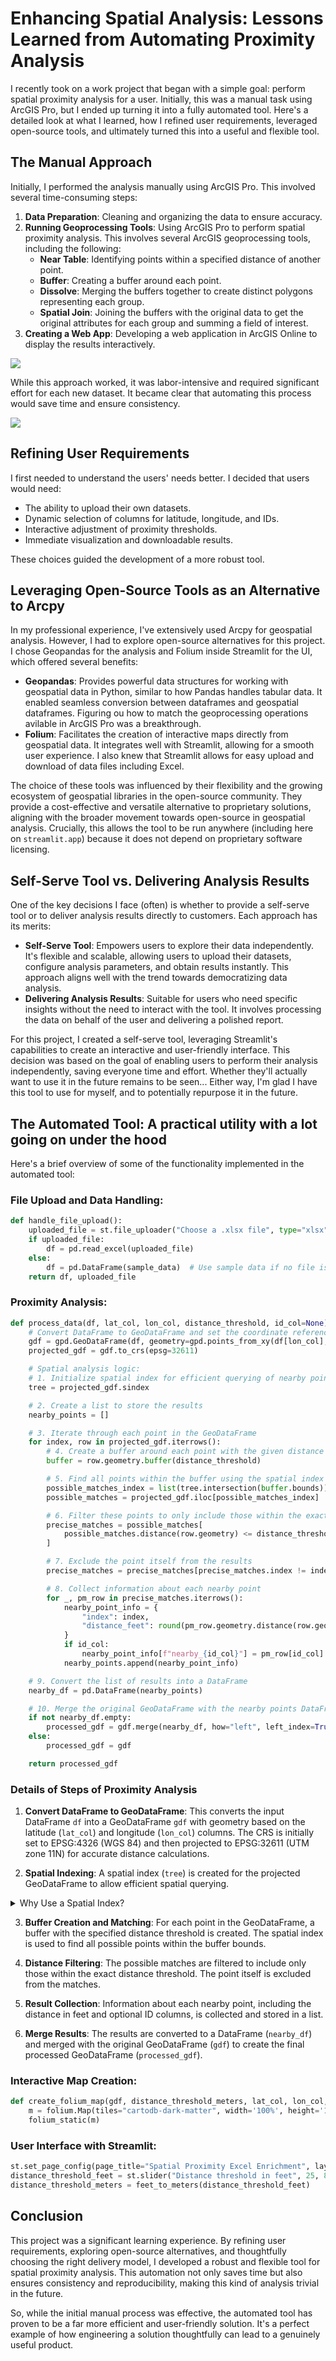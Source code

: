 # Enhancing Spatial Analysis: Lessons Learned from Automating Proximity Analysis

I recently took on a work project that began with a simple goal: perform spatial proximity analysis for a user. Initially, this was a manual task using ArcGIS Pro, but I ended up turning it into a fully automated tool. Here's a detailed look at what I learned, how I refined user requirements, leveraged open-source tools, and ultimately turned this into a useful and flexible tool.

## The Manual Approach

Initially, I performed the analysis manually using ArcGIS Pro. This involved several time-consuming steps:

1. **Data Preparation**: Cleaning and organizing the data to ensure accuracy.
2. **Running Geoprocessing Tools**: Using ArcGIS Pro to perform spatial proximity analysis. This involves several ArcGIS geoprocessing tools, including the following:
    - **Near Table**: Identifying points within a specified distance of another point.
    - **Buffer**: Creating a buffer around each point.
    - **Dissolve**: Merging the buffers together to create distinct polygons representing each group.
    - **Spatial Join**: Joining the buffers with the original data to get the original attributes for each group and summing a field of interest.
3. **Creating a Web App**: Developing a web application in ArcGIS Online to display the results interactively.

[![](https://mermaid.ink/img/pako:eNpFUNtugkAQ_ZXNPGmCZEUQoUkTL01j0iam9qnAwxRW3ZRlybA0UvXfXalp52nOmTNnLifIdSEghj1hfWAvbw9pxWzMB8nTMRdlNmSj0eN5rWpNhmFVsFxX34LMmS2S5B0_S5Fl957FTbocJHPKn9dbtiGdDe-lZe-yEbTTpFhTo5FYspr0USppOmuMZdfI5sxWyX1wBg4oQQplYdc73XxSMAehRAqxTQukrxTS6mJ12Bq97aocYkOtcIB0uz9AvMOysaitCzRiJdHeqP5YUUij6fX3-v4JDtRYfWj9r7EY4hMcIQ4m3PWC2TgIp17Aw7EDnSV9N7JgEnHP55HHJxcHfvp-7s6sMvL9ceiF0TTks8sVcl9wLA?type=png)](https://mermaid-js.github.io/mermaid-live-editor/edit#pako:eNpFUNtugkAQ_ZXNPGmCZEUQoUkTL01j0iam9qnAwxRW3ZRlybA0UvXfXalp52nOmTNnLifIdSEghj1hfWAvbw9pxWzMB8nTMRdlNmSj0eN5rWpNhmFVsFxX34LMmS2S5B0_S5Fl957FTbocJHPKn9dbtiGdDe-lZe-yEbTTpFhTo5FYspr0USppOmuMZdfI5sxWyX1wBg4oQQplYdc73XxSMAehRAqxTQukrxTS6mJ12Bq97aocYkOtcIB0uz9AvMOysaitCzRiJdHeqP5YUUij6fX3-v4JDtRYfWj9r7EY4hMcIQ4m3PWC2TgIp17Aw7EDnSV9N7JgEnHP55HHJxcHfvp-7s6sMvL9ceiF0TTks8sVcl9wLA)
            
While this approach worked, it was labor-intensive and required significant effort for each new dataset. It became clear that automating this process would save time and ensure consistency.

[![](https://mermaid.ink/img/pako:eNpFUMtuwjAQ_BVrTyAFZEJCHpUqFeitlaqiXkhyWMWbYDWOI8epSIF_r6Go3dPO7szs4wSlFgQp1Aa7A3t5f8hb5uJpkj0fS2qKKZvNHs8fXaNRMGwFK3X7Rcae2TrLatICLVYGFRXFXbq-KjaTbGcNoWqkLab3zubm9Uam0kaxvkMrsWGd0UeppB2dPTZjL_sz22b38QV4oMgolMItebr65GAPpCiH1KUCzWcOeXtxPBys3o1tCak1A3lg9FAfIK2w6R0aOrcqbSW6S9VflYS02rz-_uD2Cg86bPda_3MchvQER0jDJZ_7YbwIo5Uf8mjhweiKwTxxYJlwP-CJz5cXD75vej6PHTMJgkXkR8kq4vHlB7xoc3k?type=png)](https://mermaid-js.github.io/mermaid-live-editor/edit#pako:eNpFUMtuwjAQ_BVrTyAFZEJCHpUqFeitlaqiXkhyWMWbYDWOI8epSIF_r6Go3dPO7szs4wSlFgQp1Aa7A3t5f8hb5uJpkj0fS2qKKZvNHs8fXaNRMGwFK3X7Rcae2TrLatICLVYGFRXFXbq-KjaTbGcNoWqkLab3zubm9Uam0kaxvkMrsWGd0UeppB2dPTZjL_sz22b38QV4oMgolMItebr65GAPpCiH1KUCzWcOeXtxPBys3o1tCak1A3lg9FAfIK2w6R0aOrcqbSW6S9VflYS02rz-_uD2Cg86bPda_3MchvQER0jDJZ_7YbwIo5Uf8mjhweiKwTxxYJlwP-CJz5cXD75vej6PHTMJgkXkR8kq4vHlB7xoc3k)    
            
## Refining User Requirements

I first needed to understand the users' needs better. I decided that users would need:

- The ability to upload their own datasets.
- Dynamic selection of columns for latitude, longitude, and IDs.
- Interactive adjustment of proximity thresholds.
- Immediate visualization and downloadable results.

These choices guided the development of a more robust tool.

## Leveraging Open-Source Tools as an Alternative to Arcpy

In my professional experience, I've extensively used Arcpy for geospatial analysis. However, I had to explore open-source alternatives for this project. I chose Geopandas for the analysis and Folium inside Streamlit for the UI, which offered several benefits:

- **Geopandas**: Provides powerful data structures for working with geospatial data in Python, similar to how Pandas handles tabular data. It enabled seamless conversion between dataframes and geospatial dataframes. Figuring ou how to match the geoprocessing operations avilable in ArcGIS Pro was a breakthrough.
- **Folium**: Facilitates the creation of interactive maps directly from geospatial data. It integrates well with Streamlit, allowing for a smooth user experience. I also knew that Streamlit allows for easy upload and download of data files including Excel.

The choice of these tools was influenced by their flexibility and the growing ecosystem of geospatial libraries in the open-source community. They provide a cost-effective and versatile alternative to proprietary solutions, aligning with the broader movement towards open-source in geospatial analysis. Crucially, this allows the tool to be run anywhere (including here on `streamlit.app`) because it does not depend on proprietary software licensing.

## Self-Serve Tool vs. Delivering Analysis Results

One of the key decisions I face (often) is whether to provide a self-serve tool or to deliver analysis results directly to customers. Each approach has its merits:

- **Self-Serve Tool**: Empowers users to explore their data independently. It's flexible and scalable, allowing users to upload their datasets, configure analysis parameters, and obtain results instantly. This approach aligns well with the trend towards democratizing data analysis.
- **Delivering Analysis Results**: Suitable for users who need specific insights without the need to interact with the tool. It involves processing the data on behalf of the user and delivering a polished report.

For this project, I created a self-serve tool, leveraging Streamlit's capabilities to create an interactive and user-friendly interface. This decision was based on the goal of enabling users to perform their analysis independently, saving everyone time and effort. Whether they'll actually want to use it in the future remains to be seen... Either way, I'm glad I have this tool to use for myself, and to potentially repurpose it in the future.

## The Automated Tool: A practical utility with a lot going on under the hood

Here's a brief overview of some of the functionality implemented in the automated tool:

### File Upload and Data Handling:
```python
def handle_file_upload():
    uploaded_file = st.file_uploader("Choose a .xlsx file", type="xlsx")
    if uploaded_file:
        df = pd.read_excel(uploaded_file)
    else:
        df = pd.DataFrame(sample_data)  # Use sample data if no file is uploaded
    return df, uploaded_file
```

### Proximity Analysis:

```python
def process_data(df, lat_col, lon_col, distance_threshold, id_col=None):
    # Convert DataFrame to GeoDataFrame and set the coordinate reference system (CRS)
    gdf = gpd.GeoDataFrame(df, geometry=gpd.points_from_xy(df[lon_col], df[lat_col]))
    projected_gdf = gdf.to_crs(epsg=32611)

    # Spatial analysis logic:
    # 1. Initialize spatial index for efficient querying of nearby points
    tree = projected_gdf.sindex

    # 2. Create a list to store the results
    nearby_points = []

    # 3. Iterate through each point in the GeoDataFrame
    for index, row in projected_gdf.iterrows():
        # 4. Create a buffer around each point with the given distance threshold
        buffer = row.geometry.buffer(distance_threshold)

        # 5. Find all points within the buffer using the spatial index
        possible_matches_index = list(tree.intersection(buffer.bounds))
        possible_matches = projected_gdf.iloc[possible_matches_index]

        # 6. Filter these points to only include those within the exact distance threshold
        precise_matches = possible_matches[
            possible_matches.distance(row.geometry) <= distance_threshold
        ]

        # 7. Exclude the point itself from the results
        precise_matches = precise_matches[precise_matches.index != index]

        # 8. Collect information about each nearby point
        for _, pm_row in precise_matches.iterrows():
            nearby_point_info = {
                "index": index,
                "distance_feet": round(pm_row.geometry.distance(row.geometry) * 3.28084, 2),  # Convert distance to feet
            }
            if id_col:
                nearby_point_info[f"nearby_{id_col}"] = pm_row[id_col]
            nearby_points.append(nearby_point_info)

    # 9. Convert the list of results into a DataFrame
    nearby_df = pd.DataFrame(nearby_points)

    # 10. Merge the original GeoDataFrame with the nearby points DataFrame
    if not nearby_df.empty:
        processed_gdf = gdf.merge(nearby_df, how="left", left_index=True, right_on="index")
    else:
        processed_gdf = gdf

    return processed_gdf

```
### Details of Steps of Proximity Analysis

1. **Convert DataFrame to GeoDataFrame**: This converts the input DataFrame `df` into a GeoDataFrame `gdf` with geometry based on the latitude (`lat_col`) and longitude (`lon_col`) columns. The CRS is initially set to EPSG:4326 (WGS 84) and then projected to EPSG:32611 (UTM zone 11N) for accurate distance calculations.

2. **Spatial Indexing**: A spatial index (`tree`) is created for the projected GeoDataFrame to allow efficient spatial querying. 

<details>
  <summary>Why Use a Spatial Index?</summary>
  A spatial index is used for performance optimization. Without it, finding all nearby points for each point would require comparing each point against every other point, resulting in a quadratic number of distance calculations (O(n^2)). The spatial index reduces this complexity by quickly narrowing down the list of potential nearby points using spatial relationships (like bounding boxes).
</details>

3. **Buffer Creation and Matching**: For each point in the GeoDataFrame, a buffer with the specified distance threshold is created. The spatial index is used to find all possible points within the buffer bounds.

4. **Distance Filtering**: The possible matches are filtered to include only those within the exact distance threshold. The point itself is excluded from the matches.

5. **Result Collection**: Information about each nearby point, including the distance in feet and optional ID columns, is collected and stored in a list.

6. **Merge Results**: The results are converted to a DataFrame (`nearby_df`) and merged with the original GeoDataFrame (`gdf`) to create the final processed GeoDataFrame (`processed_gdf`).
            

### Interactive Map Creation:
```python
def create_folium_map(gdf, distance_threshold_meters, lat_col, lon_col, id_col):
    m = folium.Map(tiles="cartodb-dark-matter", width='100%', height='100%')
    folium_static(m)
```

### User Interface with Streamlit:
```python
st.set_page_config(page_title="Spatial Proximity Excel Enrichment", layout="wide")
distance_threshold_feet = st.slider("Distance threshold in feet", 25, 800, 100)
distance_threshold_meters = feet_to_meters(distance_threshold_feet)
```

## Conclusion

This project was a significant learning experience. By refining user requirements, exploring open-source alternatives, and thoughtfully choosing the right delivery model, I developed a robust and flexible tool for spatial proximity analysis. This automation not only saves time but also ensures consistency and reproducibility, making this kind of analysis trivial in the future.

So, while the initial manual process was effective, the automated tool has proven to be a far more efficient and user-friendly solution. It's a perfect example of how engineering a solution thoughtfully can lead to a genuinely useful product.
        